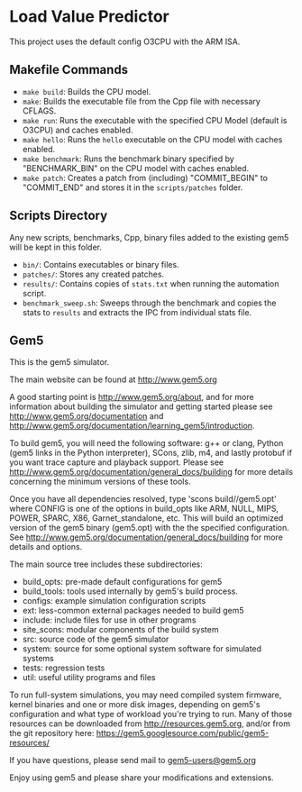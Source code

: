 # Load Value Predictor

This project uses the default config O3CPU with the ARM ISA.

## Makefile Commands

- `make build`: Builds the CPU model.
- `make`: Builds the executable file from the Cpp file with necessary CFLAGS.
- `make run`: Runs the executable with the specified CPU Model (default is O3CPU) and caches enabled.
- `make hello`: Runs the `hello` executable on the CPU model with caches enabled.
- `make benchmark`: Runs the benchmark binary specified by "BENCHMARK_BIN" on the CPU model with caches enabled.
- `make patch`: Creates a patch from (including) "COMMIT_BEGIN" to "COMMIT_END" and stores it in the `scripts/patches` folder.

## Scripts Directory

Any new scripts, benchmarks, Cpp, binary files added to the existing gem5 will be kept in this folder.

- `bin/`: Contains executables or binary files.
- `patches/`: Stores any created patches.
- `results/`: Contains copies of `stats.txt` when running the automation script.
- `benchmark_sweep.sh`: Sweeps through the benchmark and copies the stats to `results` and extracts the IPC from individual stats file.

## Gem5

This is the gem5 simulator.

The main website can be found at http://www.gem5.org

A good starting point is http://www.gem5.org/about, and for
more information about building the simulator and getting started
please see http://www.gem5.org/documentation and
http://www.gem5.org/documentation/learning_gem5/introduction.

To build gem5, you will need the following software: g++ or clang,
Python (gem5 links in the Python interpreter), SCons, zlib, m4, and lastly
protobuf if you want trace capture and playback support. Please see
http://www.gem5.org/documentation/general_docs/building for more details
concerning the minimum versions of these tools.

Once you have all dependencies resolved, type 'scons
build/<CONFIG>/gem5.opt' where CONFIG is one of the options in build_opts like
ARM, NULL, MIPS, POWER, SPARC, X86, Garnet_standalone, etc. This will build an
optimized version of the gem5 binary (gem5.opt) with the the specified
configuration. See http://www.gem5.org/documentation/general_docs/building for
more details and options.

The main source tree includes these subdirectories:
   - build_opts: pre-made default configurations for gem5
   - build_tools: tools used internally by gem5's build process.
   - configs: example simulation configuration scripts
   - ext: less-common external packages needed to build gem5
   - include: include files for use in other programs
   - site_scons: modular components of the build system
   - src: source code of the gem5 simulator
   - system: source for some optional system software for simulated systems
   - tests: regression tests
   - util: useful utility programs and files

To run full-system simulations, you may need compiled system firmware, kernel
binaries and one or more disk images, depending on gem5's configuration and
what type of workload you're trying to run. Many of those resources can be
downloaded from http://resources.gem5.org, and/or from the git repository here:
https://gem5.googlesource.com/public/gem5-resources/

If you have questions, please send mail to gem5-users@gem5.org

Enjoy using gem5 and please share your modifications and extensions.
